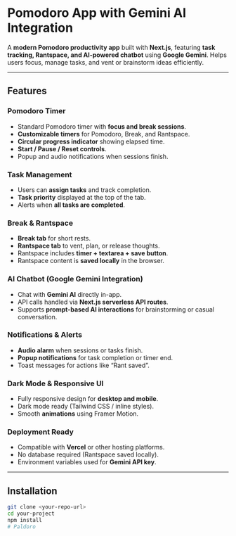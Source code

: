# Pomodoro App with Gemini AI Integration

A **modern Pomodoro productivity app** built with **Next.js**, featuring **task tracking, Rantspace, and AI-powered chatbot** using **Google Gemini**. Helps users focus, manage tasks, and vent or brainstorm ideas efficiently.

---

## Features

### Pomodoro Timer
- Standard Pomodoro timer with **focus and break sessions**.
- **Customizable timers** for Pomodoro, Break, and Rantspace.
- **Circular progress indicator** showing elapsed time.
- **Start / Pause / Reset controls**.
- Popup and audio notifications when sessions finish.

### Task Management
- Users can **assign tasks** and track completion.
- **Task priority** displayed at the top of the tab.
- Alerts when **all tasks are completed**.

### Break & Rantspace
- **Break tab** for short rests.
- **Rantspace tab** to vent, plan, or release thoughts.
- Rantspace includes **timer + textarea + save button**.
- Rantspace content is **saved locally** in the browser.

### AI Chatbot (Google Gemini Integration)
- Chat with **Gemini AI** directly in-app.
- API calls handled via **Next.js serverless API routes**.
- Supports **prompt-based AI interactions** for brainstorming or casual conversation.

### Notifications & Alerts
- **Audio alarm** when sessions or tasks finish.
- **Popup notifications** for task completion or timer end.
- Toast messages for actions like “Rant saved”.

### Dark Mode & Responsive UI
- Fully responsive design for **desktop and mobile**.
- Dark mode ready (Tailwind CSS / inline styles).
- Smooth **animations** using Framer Motion.

### Deployment Ready
- Compatible with **Vercel** or other hosting platforms.
- No database required (Rantspace saved locally).
- Environment variables used for **Gemini API key**.

---

## Installation

```bash
git clone <your-repo-url>
cd your-project
npm install
#   P a l d o r o 
 
 
